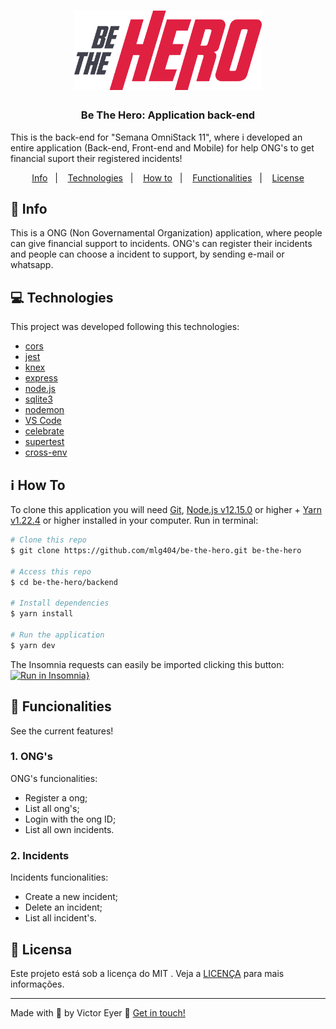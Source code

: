 <h1 align="center">
  <img alt="Be The Hero" title="Be The Hero" src=".github/logo.svg" width="300px" />
</h1>

<h3 align="center">
  Be The Hero: Application back-end
</h3>

<p>This is the back-end for "Semana OmniStack 11", where i developed an entire application (Back-end, Front-end and Mobile) for help ONG's to get financial suport their registered incidents!</p>

<p align="center">
  <a href="#rocket-info">Info</a>&nbsp;&nbsp;&nbsp;|&nbsp;&nbsp;&nbsp;
  <a href="#computer-technologies">Technologies</a>&nbsp;&nbsp;&nbsp;|&nbsp;&nbsp;&nbsp;
  <a href="#information_source-how-to">How to</a>&nbsp;&nbsp;&nbsp;|&nbsp;&nbsp;&nbsp;
  <a href="#mag_right-functionalities">Functionalities</a>&nbsp;&nbsp;&nbsp;|&nbsp;&nbsp;&nbsp;
  <a href="#memo-license">License</a>
</p>

## :rocket: Info

This is a ONG (Non Governamental Organization) application, where people can give financial support to incidents. ONG's can register their incidents and people can choose a incident to support, by sending e-mail or whatsapp.

## :computer: Technologies

This project was developed following this technologies:

-  [cors](https://github.com/expressjs/cors)
-  [jest](https://jestjs.io/)
-  [knex](http://knexjs.org/)
-  [express](https://expressjs.com/)
-  [node.js](https://nodejs.org/)
-  [sqlite3](https://github.com/mapbox/node-sqlite3)
-  [nodemon](https://nodemon.io/)
-  [VS Code][vc] 
-  [celebrate](https://github.com/arb/celebrate)
-  [supertest](https://github.com/visionmedia/supertest)
-  [cross-env](https://github.com/kentcdodds/cross-env)

## :information_source: How To

To clone this application you will need [Git](https://git-scm.com), [Node.js v12.15.0][nodejs] or higher + [Yarn v1.22.4][yarn] or higher installed in your computer. Run in terminal:

```bash
# Clone this repo
$ git clone https://github.com/mlg404/be-the-hero.git be-the-hero

# Access this repo
$ cd be-the-hero/backend

# Install dependencies
$ yarn install

# Run the application
$ yarn dev
```

The Insomnia requests can easily be imported clicking this button:
[![Run in Insomnia}](https://insomnia.rest/images/run.svg)](https://insomnia.rest/run/?label=BeTheHero&uri=https%3A%2F%2Fraw.githubusercontent.com%2Fmlg404%2Fbe-the-hero%2Fmaster%2Fbackend%2FInsomnia.json)

## :mag_right: Funcionalities

See the current features!

### **1. ONG's**

ONG's funcionalities:

- Register a ong;
- List all ong's;
- Login with the ong ID;
- List all own incidents.

### **2. Incidents**

Incidents funcionalities:

- Create a new incident;
- Delete an incident;
- List all incident's.

## :memo: Licensa
Este projeto está sob a licença do MIT . Veja a [LICENÇA](https://github.com/mlg404/be-the-hero/blob/master/LICENSE) para mais informações.

---

Made with 💙 by Victor Eyer :wave: [Get in touch!](https://www.linkedin.com/in/victoreyer/)

[nodejs]: https://nodejs.org/
[yarn]: https://yarnpkg.com/
[vc]: https://code.visualstudio.com/